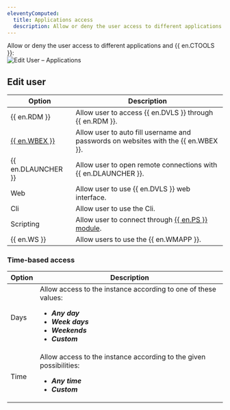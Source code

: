 ```yaml
---
eleventyComputed:
  title: Applications access
  description: Allow or deny the user access to different applications and {{ en.CTOOLS }}.
---
```

Allow or deny the user access to different applications and {{ en.CTOOLS }}:  
![Edit User – Applications](https://cdnweb.devolutions.net/docs/docs_en_server_ServerOp6098.png)

## Edit user
| Option                                                         | Description                                                    |
|----------------------------------------------------------------|----------------------------------------------------------------|
| {{ en.RDM }}                                                   | Allow user to access {{ en.DVLS }} through {{ en.RDM }}.       |
| [{{ en.WBEX }}](/server/workspace-browser-extension/overview/) | Allow user to auto fill username and passwords on websites with the {{ en.WBEX }}. |
| {{ en.DLAUNCHER }}                                             | Allow user to open remote connections with {{ en.DLAUNCHER }}. |
| Web                                                            | Allow user to use {{ en.DVLS }} web interface.                 |
| Cli                                                            | Allow user to use the Cli.                                     |
| Scripting                                                      | Allow user to connect through [{{ en.PS }} module](https://www.powershellgallery.com/packages/Devolutions.PowerShell/). |
| {{ en.WS }}                                                    | Allow users to use the {{ en.WMAPP }}.                         |

### Time-based access
| Option | Description                                                                                                                 |
|--------|-----------------------------------------------------------------------------------------------------------------------------|
| Days   | Allow access to the instance according to one of these values:<br><ul><li>***Any day***</li><li>***Week days***</li><li>***Weekends***</li><li>***Custom***</li></ul> |
| Time   | Allow access to the instance according to the given possibilities:<br><ul><li>***Any time***</li><li>***Custom***</li></ul> |
